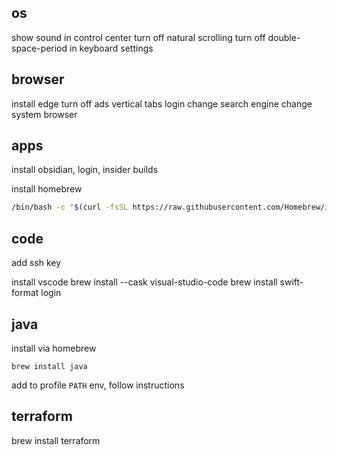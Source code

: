 ## os
show sound in control center
turn off natural scrolling
turn off double-space-period in keyboard settings
## browser
install edge
turn off ads
vertical tabs
login
change search engine
change system browser

## apps

install obsidian, login, insider builds

install homebrew
```sh
/bin/bash -c "$(curl -fsSL https://raw.githubusercontent.com/Homebrew/install/HEAD/install.sh)"
```

## code
add ssh key

install vscode
brew install --cask visual-studio-code
brew install swift-format
login

## java
install via homebrew
```
brew install java
```

add to profile `PATH` env, follow instructions

## terraform
brew install terraform